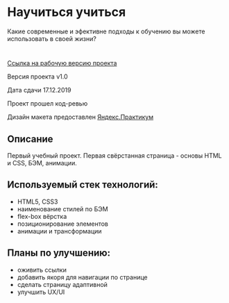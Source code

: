 # Научиться учиться
 Какие современные и эфективне подходы к обучению вы можете использовать в своей жизни?
#

[Ссылка на рабочую версию проекта](https://rodin-anatoliy.github.io/learn-to-learn/)

Версия проекта v1.0

Дата сдачи 17.12.2019

Проект прошел код-ревью

Дизайн макета предоставлен [Яндекс.Практикум](https://praktikum.yandex.ru/)

## Описание

Первый учебный проект. Первая свёрстанная страница - основы HTML и CSS, БЭМ, анимации.

## Используемый стек технологий:

- HTML5, СSS3
- наименование стилей по БЭМ
- flex-box вёрстка
- позиционирование элементов
- анимации и трансформации

## Планы по улучшению:

- оживить ссылки
- добавить якоря для навигации по странице
- сделать страницу адаптивной
- улучшить UX/UI
